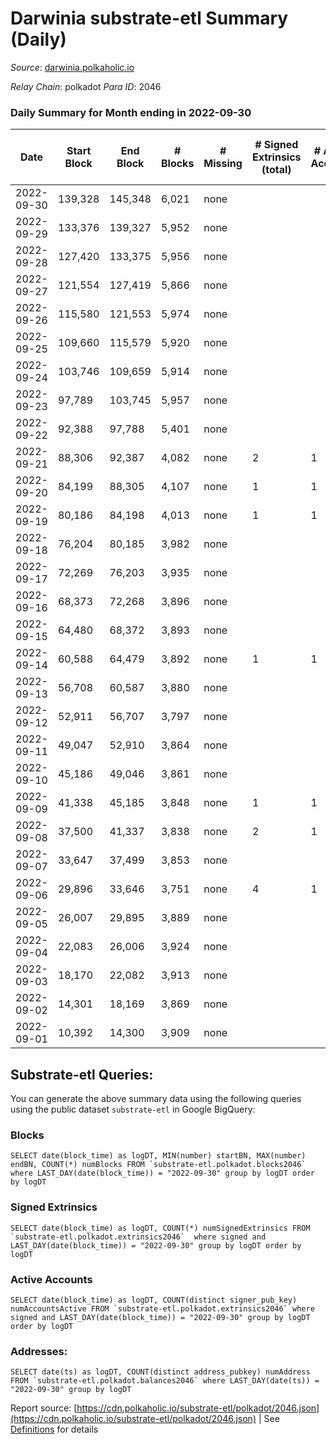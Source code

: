 # Darwinia substrate-etl Summary (Daily)

_Source_: [darwinia.polkaholic.io](https://darwinia.polkaholic.io)

*Relay Chain*: polkadot
*Para ID*: 2046



### Daily Summary for Month ending in 2022-09-30


| Date | Start Block | End Block | # Blocks | # Missing | # Signed Extrinsics (total) | # Active Accounts | # Addresses with Balances | # Events | # Transfers | # XCM Transfers In | # XCM Transfers Out |
| ---- | ----------- | --------- | -------- | --------- | --------------------------- | ----------------- | ------------------------- | -------- | ----------- | ------------------ | ------------------- |
| 2022-09-30 | 139,328 | 145,348 | 6,021 | none  |  |  | 10 | 12,045 |   |   |   |
| 2022-09-29 | 133,376 | 139,327 | 5,952 | none  |  |  |  | 11,907 |   |   |   |
| 2022-09-28 | 127,420 | 133,375 | 5,956 | none  |  |  |  | 11,916 |   |   |   |
| 2022-09-27 | 121,554 | 127,419 | 5,866 | none  |  |  |  | 11,735 |   |   |   |
| 2022-09-26 | 115,580 | 121,553 | 5,974 | none  |  |  |  | 11,951 |   |   |   |
| 2022-09-25 | 109,660 | 115,579 | 5,920 | none  |  |  |  | 11,844 |   |   |   |
| 2022-09-24 | 103,746 | 109,659 | 5,914 | none  |  |  |  | 11,831 |   |   |   |
| 2022-09-23 | 97,789 | 103,745 | 5,957 | none  |  |  |  | 11,920 |   |   |   |
| 2022-09-22 | 92,388 | 97,788 | 5,401 | none  |  |  |  | 10,805 |   |   |   |
| 2022-09-21 | 88,306 | 92,387 | 4,082 | none  | 2 | 1 |  | 8,177 |   |   |   |
| 2022-09-20 | 84,199 | 88,305 | 4,107 | none  | 1 | 1 |  | 8,222 |   |   |   |
| 2022-09-19 | 80,186 | 84,198 | 4,013 | none  | 1 | 1 |  | 8,037 |   |   |   |
| 2022-09-18 | 76,204 | 80,185 | 3,982 | none  |  |  |  | 7,966 |   |   |   |
| 2022-09-17 | 72,269 | 76,203 | 3,935 | none  |  |  |  | 7,872 |   |   |   |
| 2022-09-16 | 68,373 | 72,268 | 3,896 | none  |  |  |  | 7,795 |   |   |   |
| 2022-09-15 | 64,480 | 68,372 | 3,893 | none  |  |  |  | 7,788 |   |   |   |
| 2022-09-14 | 60,588 | 64,479 | 3,892 | none  | 1 | 1 |  | 7,861 | 61  |   |   |
| 2022-09-13 | 56,708 | 60,587 | 3,880 | none  |  |  |  | 7,762 |   |   |   |
| 2022-09-12 | 52,911 | 56,707 | 3,797 | none  |  |  |  | 7,596 |   |   |   |
| 2022-09-11 | 49,047 | 52,910 | 3,864 | none  |  |  |  | 7,730 |   |   |   |
| 2022-09-10 | 45,186 | 49,046 | 3,861 | none  |  |  |  | 7,724 |   |   |   |
| 2022-09-09 | 41,338 | 45,185 | 3,848 | none  | 1 | 1 |  | 7,704 |   |   |   |
| 2022-09-08 | 37,500 | 41,337 | 3,838 | none  | 2 | 1 |  | 7,693 |   |   |   |
| 2022-09-07 | 33,647 | 37,499 | 3,853 | none  |  |  |  | 7,708 |   |   |   |
| 2022-09-06 | 29,896 | 33,646 | 3,751 | none  | 4 | 1 |  | 7,524 |   |   |   |
| 2022-09-05 | 26,007 | 29,895 | 3,889 | none  |  |  |  | 7,780 |   |   |   |
| 2022-09-04 | 22,083 | 26,006 | 3,924 | none  |  |  |  | 7,850 |   |   |   |
| 2022-09-03 | 18,170 | 22,082 | 3,913 | none  |  |  |  | 7,828 |   |   |   |
| 2022-09-02 | 14,301 | 18,169 | 3,869 | none  |  |  |  | 7,741 |   |   |   |
| 2022-09-01 | 10,392 | 14,300 | 3,909 | none  |  |  |  | 7,820 |   |   |   |

## Substrate-etl Queries:
You can generate the above summary data using the following queries using the public dataset `substrate-etl` in Google BigQuery:


### Blocks
```
SELECT date(block_time) as logDT, MIN(number) startBN, MAX(number) endBN, COUNT(*) numBlocks FROM `substrate-etl.polkadot.blocks2046`  where LAST_DAY(date(block_time)) = "2022-09-30" group by logDT order by logDT
```


### Signed Extrinsics
```
SELECT date(block_time) as logDT, COUNT(*) numSignedExtrinsics FROM `substrate-etl.polkadot.extrinsics2046`  where signed and LAST_DAY(date(block_time)) = "2022-09-30" group by logDT order by logDT
```


### Active Accounts
```
SELECT date(block_time) as logDT, COUNT(distinct signer_pub_key) numAccountsActive FROM `substrate-etl.polkadot.extrinsics2046` where signed and LAST_DAY(date(block_time)) = "2022-09-30" group by logDT order by logDT
```


### Addresses:
```
SELECT date(ts) as logDT, COUNT(distinct address_pubkey) numAddress FROM `substrate-etl.polkadot.balances2046` where LAST_DAY(date(ts)) = "2022-09-30" group by logDT
```



Report source: [https://cdn.polkaholic.io/substrate-etl/polkadot/2046.json](https://cdn.polkaholic.io/substrate-etl/polkadot/2046.json) | See [Definitions](/DEFINITIONS.md) for details
